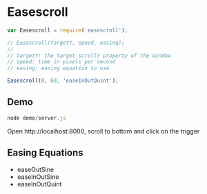 # Easescroll

```js
var Easescroll = require('easescroll');

// Easescroll(targetY, speed, easing);
// 
// targetY: the target scrollY property of the window
// speed: time in pixels per second
// easing: easing equation to use

Easescroll(0, 60, 'easeInOutQuint');

```

## Demo

```js
node demo/server.js
```
Open http://localhost:8000, scroll to bottom and click on the trigger

## Easing Equations

- easeOutSine
- easeInOutSine
- easeInOutQuint
